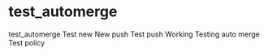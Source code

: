 # test_automerge
test_automerge
 Test new
New push
Test push
Working
Testing auto merge
Test policy
